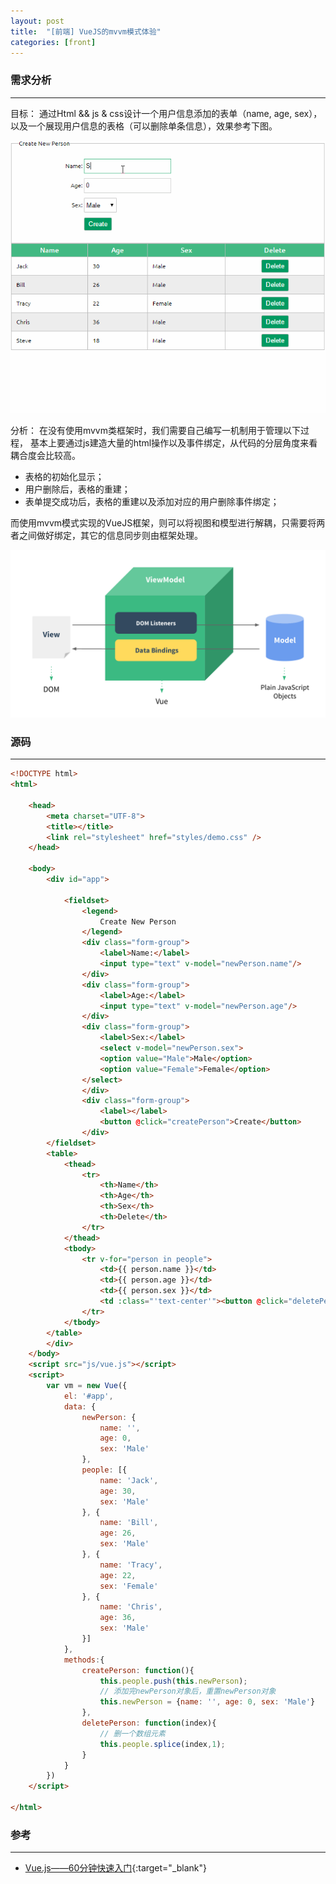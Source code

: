 ```yaml
---
layout: post
title:  "[前端] VueJS的mvvm模式体验"
categories: [front]
---
```


### 需求分析
-----------------------------
目标：
通过Html && js & css设计一个用户信息添加的表单（name, age, sex），以及一个展现用户信息的表格（可以删除单条信息），效果参考下图。

![vue-mvvm](/public/images/vue-mvvm.gif)

分析：
在没有使用mvvm类框架时，我们需要自己编写一机制用于管理以下过程，
基本上要通过js建造大量的html操作以及事件绑定，从代码的分层角度来看耦合度会比较高。

* 表格的初始化显示；
* 用户删除后，表格的重建；
* 表单提交成功后，表格的重建以及添加对应的用户删除事件绑定；

而使用mvvm模式实现的VueJS框架，则可以将视图和模型进行解耦，只需要将两者之间做好绑定，其它的信息同步则由框架处理。

![mvvm](/public/images/mvvm.png)


### 源码
-----------------------------

```html
<!DOCTYPE html>
<html>

    <head>
        <meta charset="UTF-8">
        <title></title>
        <link rel="stylesheet" href="styles/demo.css" />
    </head>

    <body>
        <div id="app">

            <fieldset>
                <legend>
                    Create New Person
                </legend>
                <div class="form-group">
                    <label>Name:</label>
                    <input type="text" v-model="newPerson.name"/>
                </div>
                <div class="form-group">
                    <label>Age:</label>
                    <input type="text" v-model="newPerson.age"/>
                </div>
                <div class="form-group">
                    <label>Sex:</label>
                    <select v-model="newPerson.sex">
                    <option value="Male">Male</option>
                    <option value="Female">Female</option>
                </select>
                </div>
                <div class="form-group">
                    <label></label>
                    <button @click="createPerson">Create</button>
                </div>
        </fieldset>
        <table>
            <thead>
                <tr>
                    <th>Name</th>
                    <th>Age</th>
                    <th>Sex</th>
                    <th>Delete</th>
                </tr>
            </thead>
            <tbody>
                <tr v-for="person in people">
                    <td>{{ person.name }}</td>
                    <td>{{ person.age }}</td>
                    <td>{{ person.sex }}</td>
                    <td :class="'text-center'"><button @click="deletePerson($index)">Delete</button></td>
                </tr>
            </tbody>
        </table>
        </div>
    </body>
    <script src="js/vue.js"></script>
    <script>
        var vm = new Vue({
            el: '#app',
            data: {
                newPerson: {
                    name: '',
                    age: 0,
                    sex: 'Male'
                },
                people: [{
                    name: 'Jack',
                    age: 30,
                    sex: 'Male'
                }, {
                    name: 'Bill',
                    age: 26,
                    sex: 'Male'
                }, {
                    name: 'Tracy',
                    age: 22,
                    sex: 'Female'
                }, {
                    name: 'Chris',
                    age: 36,
                    sex: 'Male'
                }]
            },
            methods:{
                createPerson: function(){
                    this.people.push(this.newPerson);
                    // 添加完newPerson对象后，重置newPerson对象
                    this.newPerson = {name: '', age: 0, sex: 'Male'}
                },
                deletePerson: function(index){
                    // 删一个数组元素
                    this.people.splice(index,1);
                }
            }
        })
    </script>

</html>
```


### 参考
-----------------------------
* [Vue.js——60分钟快速入门](http://www.cnblogs.com/keepfool/p/5619070.html#h1_12){:target="_blank"}
